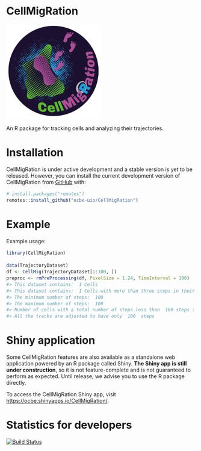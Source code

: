CellMigRation
=======

<!--
###############################################################################
######## DO NOT EDIT THIS FILE DIRECTLY. PLEASE READ THE COMMENT BELOW ########
###############################################################################

README.md is generated from README.Rmd. Please edit the Rmd file and regenerate
this one by running `rmarkdown::render("README.Rmd)` in R.
-->

<img src="cell_migration_logo.png" width="50%" alt="CellMigRation">

An R package for tracking cells and analyzing their trajectories.

Installation
============

CellMigRation is under active development and a stable version is yet to be released. However, you can install the current development version of CellMigRation from [GitHub](https://github.com/) with:

``` r
# install.packages("remotes")
remotes::install_github("ocbe-uio/CellMigRation")
```

Example
=======

Example usage:

``` r
library(CellMigRation)

data(TrajectoryDataset)
df <- CellMig(TrajectoryDataset[1:100, ])
preproc <- rmPreProcessing(df, PixelSize = 1.24, TimeInterval = 100)
#> This dataset contains:  1 Cells
#> This dataset contains:  1 Cells with more than three steps in their tracks
#> The minimum number of steps:  100
#> The maximum number of steps:  100
#> Number of cells with a total number of steps less than  100 steps : 0
#> All the tracks are adjusted to have only  100  steps
```

Shiny application
=================

Some CellMigRation features are also available as a standalone web application powered by an R package called Shiny. **The Shiny app is still under construction**, so it is not feature-complete and is not guaranteed to perform as expected. Until release, we advise you to use the R package directly.

To access the CellMigRation Shiny app, visit <https://ocbe.shinyapps.io/CellMigRation/>.

Statistics for developers
=========================

<!-- badges: start -->
[![Build Status](https://travis-ci.org/ocbe-uio/CellMigRation.svg?branch=master)](https://travis-ci.org/ocbe-uio/CellMigRation) <!-- badges: end -->
